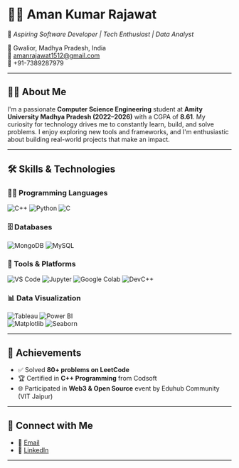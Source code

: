 # 👨‍💻 Aman Kumar Rajawat

🎯 *Aspiring Software Developer | Tech Enthusiast | Data Analyst*

📍 Gwalior, Madhya Pradesh, India  
📧 [amanrajawat1512@gmail.com](mailto:amanrajawat1512@gmail.com)  
📱 +91-7389287979  

---

## 🧑‍💼 About Me
I'm a passionate **Computer Science Engineering** student at **Amity University Madhya Pradesh (2022–2026)** with a CGPA of **8.61**. My curiosity for technology drives me to constantly learn, build, and solve problems. I enjoy exploring new tools and frameworks, and I'm enthusiastic about building real-world projects that make an impact.

---
## 🛠️ Skills & Technologies

### 👨‍💻 Programming Languages

![C++](https://img.shields.io/badge/C++-00599C?style=for-the-badge&logo=cplusplus&logoColor=white)  ![Python](https://img.shields.io/badge/Python-3776AB?style=for-the-badge&logo=python&logoColor=white)  ![C](https://img.shields.io/badge/C-00599C?style=for-the-badge&logo=c&logoColor=white)

### 🗄️ Databases

![MongoDB](https://img.shields.io/badge/MongoDB-4EA94B?style=for-the-badge&logo=mongodb&logoColor=white) ![MySQL](https://img.shields.io/badge/MySQL-00758F?style=for-the-badge&logo=mysql&logoColor=white)

### 🧰 Tools & Platforms

![VS Code](https://img.shields.io/badge/VS_Code-007ACC?style=for-the-badge&logo=visual-studio-code&logoColor=white)  ![Jupyter](https://img.shields.io/badge/Jupyter-F37626?style=for-the-badge&logo=jupyter&logoColor=white)  ![Google Colab](https://img.shields.io/badge/Colab-F9AB00?style=for-the-badge&logo=google-colab&logoColor=black)  ![DevC++](https://img.shields.io/badge/DevC++-blue?style=for-the-badge&logo=c&logoColor=white)

### 📊 Data Visualization

![Tableau](https://img.shields.io/badge/Tableau-E97627?style=for-the-badge&logo=tableau&logoColor=white) ![Power BI](https://img.shields.io/badge/Power_BI-F2C811?style=for-the-badge&logo=powerbi&logoColor=black)  
![Matplotlib](https://img.shields.io/badge/Matplotlib-3776AB?style=for-the-badge&logo=python&logoColor=white)  ![Seaborn](https://img.shields.io/badge/Seaborn-2D3E50?style=for-the-badge&logo=python&logoColor=white)

---
## 🏅 Achievements

- ✅ Solved **80+ problems on LeetCode**  
- 🏆 Certified in **C++ Programming** from Codsoft  
- 🌐 Participated in **Web3 & Open Source** event by Eduhub Community (VIT Jaipur)

---
## 🔗 Connect with Me

- 📧 [Email](mailto:amanrajawat1512@gmail.com)  
- 🔗 [LinkedIn](https://www.linkedin.com/in/aman-rajawat-5a6582279/)  
---
